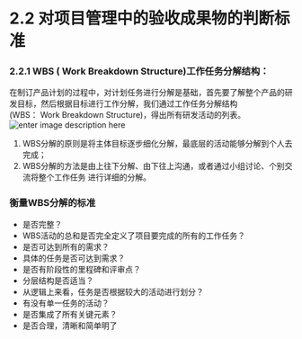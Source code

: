 # 2.2 对项目管理中的验收成果物的判断标准

### 2.2.1 WBS ( Work Breakdown Structure)工作任务分解结构： 
在制订产品计划的过程中，对计划任务进行分解是基础，首先要了解整个产品的研发目标，然后根据目标进行工作分解，我们通过工作任务分解结构(WBS： Work Breakdown Structure)，得出所有研发活动的列表。 
![enter image description here](http://7xtoga.com1.z0.glb.clouddn.com/snipaste20170623_142713.png)
1. WBS分解的原则是将主体目标逐步细化分解，最底层的活动能够分解到个人去完成；   
2. WBS分解的方法是由上往下分解、由下往上沟通，或者通过小组讨论、个别交流将整个工作任务
进行详细的分解。

### 衡量WBS分解的标准 
- 是否完整？ 
- WBS活动的总和是否完全定义了项目要完成的所有的工作任务？ 
- 是否可达到所有的需求？ 
- 具体的任务是否可达到需求？ 
- 是否有阶段性的里程碑和评审点？ 
- 分层结构是否适当？ 
- 从逻辑上来看，任务是否根据较大的活动进行划分？ 
- 有没有单一任务的活动？ 
- 是否集成了所有关键元素？ 
- 是否合理，清晰和简单明了
